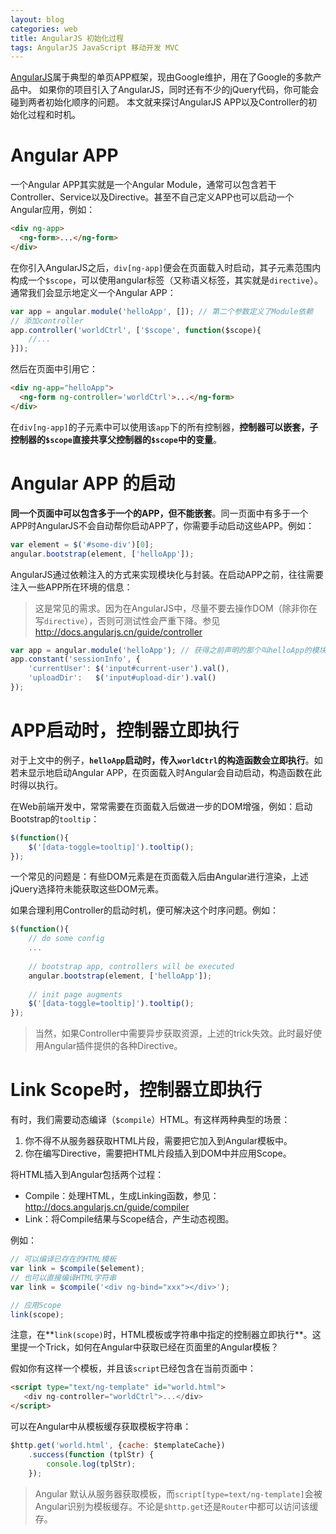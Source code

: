 ```yaml
---
layout: blog 
categories: web
title: AngularJS 初始化过程
tags: AngularJS JavaScript 移动开发 MVC
---
```


[AngularJS][angularjs]属于典型的单页APP框架，现由Google维护，用在了Google的多款产品中。
如果你的项目引入了AngularJS，同时还有不少的jQuery代码，你可能会碰到两者初始化顺序的问题。
本文就来探讨AngularJS APP以及Controller的初始化过程和时机。

# Angular APP

一个Angular APP其实就是一个Angular Module，通常可以包含若干Controller、Service以及Directive。甚至不自己定义APP也可以启动一个Angular应用，例如：

```html
<div ng-app>
  <ng-form>...</ng-form>
</div>
```

在你引入AngularJS之后，`div[ng-app]`便会在页面载入时启动，其子元素范围内构成一个`$scope`，可以使用angular标签（又称语义标签，其实就是`directive`）。通常我们会显示地定义一个Angular APP：

```javascript
var app = angular.module('helloApp', []); // 第二个参数定义了Module依赖
// 添加controller
app.controller('worldCtrl', ['$scope', function($scope){
    //...
}]);
```

然后在页面中引用它：

```html
<div ng-app="helloApp">
  <ng-form ng-controller='worldCtrl'>...</ng-form>
</div>
```

在`div[ng-app]`的子元素中可以使用该`app`下的所有控制器，**控制器可以嵌套，子控制器的`$scope`直接共享父控制器的`$scope`中的变量**。

# Angular APP 的启动

**同一个页面中可以包含多于一个的APP，但不能嵌套**。同一页面中有多于一个APP时AngularJS不会自动帮你启动APP了，你需要手动启动这些APP。例如：

```javascript
var element = $('#some-div')[0];
angular.bootstrap(element, ['helloApp']);
```

AngularJS通过依赖注入的方式来实现模块化与封装。在启动APP之前，往往需要注入一些APP所在环境的信息：

> 这是常见的需求。因为在AngularJS中，尽量不要去操作DOM（除非你在写`directive`），否则可测试性会严重下降。参见 http://docs.angularjs.cn/guide/controller

```javascript
var app = angular.module('helloApp'); // 获得之前声明的那个叫helloApp的模块
app.constant('sessionInfo', {
    'currentUser': $('input#current-user').val(),
    'uploadDir':   $('input#upload-dir').val()
});
```

<!--more-->

# APP启动时，控制器立即执行

对于上文中的例子，**`helloApp`启动时，传入`worldCtrl`的构造函数会立即执行**。如若未显示地启动Angular APP，在页面载入时Angular会自动启动，构造函数在此时得以执行。

在Web前端开发中，常常需要在页面载入后做进一步的DOM增强，例如：启动Bootstrap的`tooltip`：

```javascript
$(function(){
    $('[data-toggle=tooltip]').tooltip();
});
```

一个常见的问题是：有些DOM元素是在页面载入后由Angular进行渲染，上述jQuery选择符未能获取这些DOM元素。

如果合理利用Controller的启动时机，便可解决这个时序问题。例如：

```javascript
$(function(){
    // do some config
    ...
    
    // bootstrap app, controllers will be executed
    angular.bootstrap(element, ['helloApp']);
    
    // init page augments
    $('[data-toggle=tooltip]').tooltip();
});
```

> 当然，如果Controller中需要异步获取资源，上述的trick失效。此时最好使用Angular插件提供的各种Directive。

# Link Scope时，控制器立即执行

有时，我们需要动态编译（`$compile`）HTML。有这样两种典型的场景：

1. 你不得不从服务器获取HTML片段，需要把它加入到Angular模板中。
2. 你在编写Directive，需要把HTML片段插入到DOM中并应用Scope。

将HTML插入到Angular包括两个过程：

* Compile：处理HTML，生成Linking函数，参见： http://docs.angularjs.cn/guide/compiler
* Link：将Compile结果与Scope结合，产生动态视图。

例如：

```javascript
// 可以编译已存在的HTML模板
var link = $compile($element);
// 也可以直接编译HTML字符串
var link = $compile('<div ng-bind="xxx"></div>');

// 应用Scope
link(scope);
```

注意，在**`link(scope)`时，HTML模板或字符串中指定的控制器立即执行**。这里提一个Trick，如何在Angular中获取已经在页面里的Angular模板？

假如你有这样一个模板，并且该`script`已经包含在当前页面中：

```html
<script type="text/ng-template" id="world.html">
   <div ng-controller="worldCtrl">...</div>
</script>
```

可以在Angular中从模板缓存获取模板字符串：

```javascript
$http.get('world.html', {cache: $templateCache})
    .success(function (tplStr) {
        console.log(tplStr);
    });
```

> Angular 默认从服务器获取模板，而`script[type=text/ng-template]`会被Angular识别为模板缓存。不论是`$http.get`还是`Router`中都可以访问该缓存。


[angularjs]: https://docs.angularjs.org
